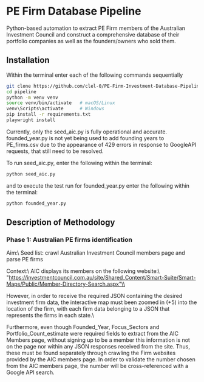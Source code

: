 # PE Firm Database Pipeline

Python-based automation to extract PE Firm members of the Australian Investment Council and construct a comprehensive database of their portfolio companies as well as the founders/owners who sold them.

## Installation
Within the terminal enter each of the following commands sequentially
```bash
git clone https://github.com/clel-0/PE-Firm-Investment-Database-Pipeline
cd pipeline
python -m venv venv
source venv/bin/activate   # macOS/Linux
venv\Scripts\activate      # Windows
pip install -r requirements.txt
playwright install
```
Currently, only the seed_aic.py is fully operational and accurate. founded_year.py is not yet being used to add founding years to PE_firms.csv due to the appearance of 429 errors in response to GoogleAPI requests, that still need to be resolved. 

To run seed_aic.py, enter the following within the terminal:

```bash
python seed_aic.py
```

and to execute the test run for founded_year.py enter the following within the terminal:

```bash
python founded_year.py
```

## Description of Methodology

### Phase 1: Australian PE firms identification

Aim:\\
Seed list: crawl Australian Investment Council members page and parse PE firms

Context:\\
AIC displays its members on the following website:\\
"https://investmentcouncil.com.au/site/Shared_Content/Smart-Suite/Smart-Maps/Public/Member-Directory-Search.aspx"\\

However, in order to receive the required JSON containing the desired investment firm data, the interactive map must been zoomed in (+5) into the location of the firm, with each firm data belonging to a JSON that represents the firms in each state.\\

Furthermore, even though Founded_Year, Focus_Sectors and Portfolio_Count_estimate were required fields to extract from the AIC Members page, without signing up to be a member this information is not on the page nor within any JSON responses received from the site. Thus, these must be found separately through crawling the Firm websites provided by the AIC members page. In order to validate the number chosen from the AIC members page, the number will be cross-referenced with a Google API search.
